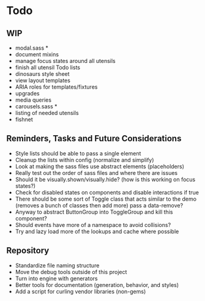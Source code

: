 
# Todo

## WIP
- modal.sass *
- document mixins
- manage focus states around all utensils
- finish all utensil Todo lists
- dinosaurs style sheet
- view layout templates
- ARIA roles for templates/fixtures
- upgrades
- media queries
- carousels.sass *
- listing of needed utensils
- fishnet

## Reminders, Tasks and Future Considerations
- Style lists should be able to pass a single element
- Cleanup the lists within config (normalize and simplify)
- Look at making the sass files use abstract elements (placeholders)
- Really test out the order of sass files and where there are issues
- Should it be visually.shown/visually.hide? (how is this working on
  focus states?)
- Check for disabled states on components and disable interactions if
  true
- There should be some sort of Toggle class that acts similar to the
  demo (removes a bunch of classes then add more) pass a data-remove?
- Anyway to abstract ButtonGroup into ToggleGroup and kill this
  component?
- Should events have more of a namespace to avoid collisions?
- Try and lazy load more of the lookups and cache where possible

## Repository
- Standardize file naming structure
- Move the debug tools outside of this project
- Turn into engine with generators
- Better tools for documentation (generation, behavior, and styles)
- Add a script for curling vendor libraries (non-gems)

